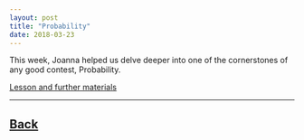 ```yaml
---
layout: post
title: "Probability"
date: 2018-03-23
---
```

This week, Joanna helped us delve deeper into one of the cornerstones of any good contest, Probability. 

[Lesson and further materials](https://docs.google.com/presentation/d/1acDBDyGZ0vc51NFmTGUclVBlhzULGMSQMeeMubQVM00/edit?usp=sharing )
___	

## [Back](/blog)

